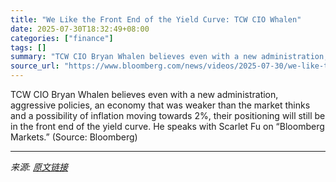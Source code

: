 ```yaml
---
title: "We Like the Front End of the Yield Curve: TCW CIO Whalen"
date: 2025-07-30T18:32:49+08:00
categories: ["finance"]
tags: []
summary: "TCW CIO Bryan Whalen believes even with a new administration, aggressive policies, an economy that was weaker than the market thinks and a possibility of inflation moving towards 2%, their positioning"
source_url: "https://www.bloomberg.com/news/videos/2025-07-30/we-like-the-front-of-of-the-yield-curve-whalen"
---
```


TCW CIO Bryan Whalen believes even with a new administration, aggressive policies, an economy that was weaker than the market thinks and a possibility of inflation moving towards 2%, their positioning will still be in the front end of the yield curve. He speaks with Scarlet Fu on “Bloomberg Markets.” (Source: Bloomberg)

---

*来源: [原文链接](https://www.bloomberg.com/news/videos/2025-07-30/we-like-the-front-of-of-the-yield-curve-whalen)*
